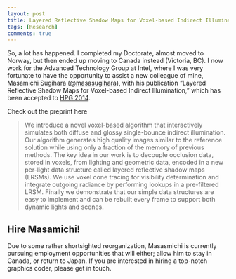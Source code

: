 ```yaml
---
layout: post
title: Layered Reflective Shadow Maps for Voxel-based Indirect Illumination
tags: [Research]
comments: true
---
```


So, a lot has happened. I completed my Doctorate, almost moved to Norway, but then ended up moving to Canada instead (Victoria, BC). I now work for the Advanced Technology Group at Intel, where I was very fortunate to have the opportunity to assist a new colleague of mine, Masamichi Sugihara ([@masasugihara](https://twitter.com/masasugihara)), with his publication “Layered Reflective Shadow Maps for Voxel-based Indirect Illumination,” which has been accepted to [HPG 2014](http://www.highperformancegraphics.org/2014/program/).

Check out the preprint here

>We introduce a novel voxel-based algorithm that interactively simulates both diffuse and glossy single-bounce indirect illumination. Our algorithm generates high quality images similar to the reference solution while using only a fraction of the memory of previous methods. The key idea in our work is to decouple occlusion data, stored in voxels, from lighting and geometric data, encoded in a new per-light data structure called layered reflective shadow maps (LRSMs). We use voxel cone tracing for visibility determination and integrate outgoing radiance by performing lookups in a pre-filtered LRSM. Finally we demonstrate that our simple data structures are easy to implement and can be rebuilt every frame to support both dynamic lights and scenes.

## Hire Masamichi!
Due to some rather shortsighted reorganization, Masasmichi is currently pursuing employment opportunities that will either; allow him to stay in Canada, or return to Japan. If you are interested in hiring a top-notch graphics coder, please get in touch.

